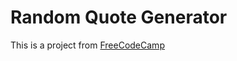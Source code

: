 # Random Quote Generator

This is a project from [FreeCodeCamp](https://freecodecamp.org/learn/front-end-development-libraries/)